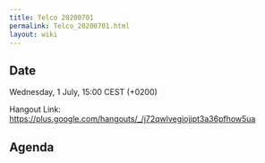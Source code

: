 ```yaml
---
title: Telco 20200701
permalink: Telco_20200701.html
layout: wiki
---
```


Date
----

Wednesday, 1 July, 15:00 CEST (+0200)

<!-- end of autogeneration -->

Hangout Link:
<https://plus.google.com/hangouts/_/j72qwlvegiojjpt3a36pfhow5ua>

Agenda
------
